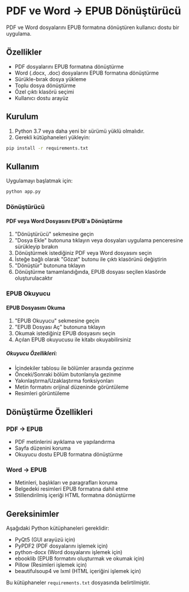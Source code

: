 # PDF ve Word → EPUB Dönüştürücü

PDF ve Word dosyalarını EPUB formatına dönüştüren kullanıcı dostu bir uygulama.

## Özellikler

- PDF dosyalarını EPUB formatına dönüştürme
- Word (.docx, .doc) dosyalarını EPUB formatına dönüştürme
- Sürükle-bırak dosya yükleme
- Toplu dosya dönüştürme
- Özel çıktı klasörü seçimi
- Kullanıcı dostu arayüz

## Kurulum

1. Python 3.7 veya daha yeni bir sürümü yüklü olmalıdır.
2. Gerekli kütüphaneleri yükleyin:

```bash
pip install -r requirements.txt
```

## Kullanım

Uygulamayı başlatmak için:

```bash
python app.py
```

### Dönüştürücü

#### PDF veya Word Dosyasını EPUB'a Dönüştürme

1. "Dönüştürücü" sekmesine geçin
2. "Dosya Ekle" butonuna tıklayın veya dosyaları uygulama penceresine sürükleyip bırakın
3. Dönüştürmek istediğiniz PDF veya Word dosyasını seçin
4. İsteğe bağlı olarak "Gözat" butonu ile çıktı klasörünü değiştirin
5. "Dönüştür" butonuna tıklayın
6. Dönüştürme tamamlandığında, EPUB dosyası seçilen klasörde oluşturulacaktır

### EPUB Okuyucu

#### EPUB Dosyasını Okuma

1. "EPUB Okuyucu" sekmesine geçin
2. "EPUB Dosyası Aç" butonuna tıklayın
3. Okumak istediğiniz EPUB dosyasını seçin
4. Açılan EPUB okuyucusu ile kitabı okuyabilirsiniz

##### Okuyucu Özellikleri:

- İçindekiler tablosu ile bölümler arasında gezinme
- Önceki/Sonraki bölüm butonlarıyla gezinme
- Yakınlaştırma/Uzaklaştırma fonksiyonları
- Metin formatını orijinal düzeninde görüntüleme
- Resimleri görüntüleme

## Dönüştürme Özellikleri

### PDF → EPUB
- PDF metinlerini ayıklama ve yapılandırma
- Sayfa düzenini koruma
- Okuyucu dostu EPUB formatına dönüştürme

### Word → EPUB
- Metinleri, başlıkları ve paragrafları koruma
- Belgedeki resimleri EPUB formatına dahil etme
- Stillendirilmiş içeriği HTML formatına dönüştürme

## Gereksinimler

Aşağıdaki Python kütüphaneleri gereklidir:

- PyQt5 (GUI arayüzü için)
- PyPDF2 (PDF dosyalarını işlemek için)
- python-docx (Word dosyalarını işlemek için)
- ebooklib (EPUB formatını oluşturmak ve okumak için)
- Pillow (Resimleri işlemek için)
- beautifulsoup4 ve lxml (HTML içeriğini işlemek için)

Bu kütüphaneler `requirements.txt` dosyasında belirtilmiştir.